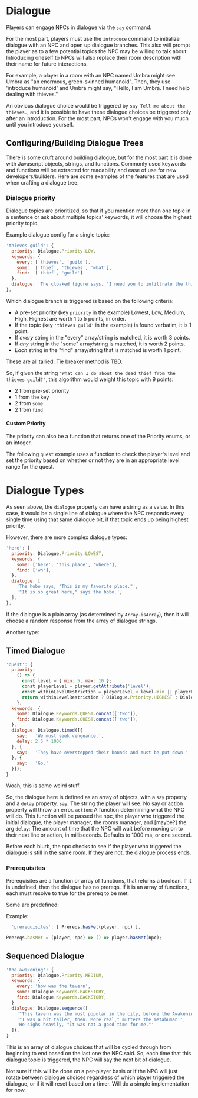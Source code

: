 # Dialogue

Players can engage NPCs in dialogue via the `say` command.

For the most part, players must use the `introduce` command to initialize dialogue with an NPC and open up dialogue branches.
This also will prompt the player as to a few potential topics the NPC may be willing to talk about.
Introducing oneself to NPCs will also replace their room description with their name for future interactions.

For example, a player in a room with an NPC named Umbra might see Umbra as "an enormous, green-skinned humanoid".
Then, they use 'introduce humanoid' and Umbra might say, "Hello, I am Umbra. I need help dealing with thieves."

An obvious dialogue choice would be triggered by `say Tell me about the thieves.`, and it is possible to have these dialogue choices be triggered only after an introduction. For the most part, NPCs won't engage with you much until you introduce yourself.

## Configuring/Building Dialogue Trees

There is some cruft around building dialogue, but for the most part it is done with Javascript objects, strings, and functions. Commonly used keywords and functions will be extracted for readability and ease of use for new developers/builders.
Here are some examples of the features that are used when crafting a dialogue tree.

### Dialogue priority

Dialogue topics are prioritized, so that if you mention more than one topic in a sentence or ask about multiple topics' keywords, it will choose the highest priority topic.

Example dialogue config for a single topic:
``` javascript
'thieves guild': {
  priority: Dialogue.Priority.LOW,
  keywords: {
    every: ['thieves', 'guild'],
    some:  ['thief', 'thieves', 'what'],
    find:  ['thief', 'guild']
  },
  dialogue: 'The cloaked figure says, "I need you to infiltrate the thieves guild for me, and find their roster."',
},
```

Which dialogue branch is triggered is based on the following criteria:
- A pre-set priority (key `priority` in the example) Lowest, Low, Medium, High, Highest are worth 1 to 5 points, in order.
- If the topic (key `'thieves guild'` in the example) is found verbatim, it is 1 point.
- If _every_ string in the "every" array/string is matched, it is worth 3 points.
- If _any_ string in the "some" array/string is matched, it is worth 2 points.
- _Each_ string in the "find" array/string that is matched is worth 1 point.

These are all tallied. Tie breaker method is TBD.

So, if given the string ``"What can I do about the dead thief from the thieves guild?"``, this algorithm would weight this topic with 9 points:
- 2 from pre-set priority
- 1 from the key
- 2 from `some`
- 2 from `find`

#### Custom Priority

The priority can also be a function that returns one of the Priority enums, or an integer.

The following `quest` example uses a function to check the player's level and set the priority based on whether or not they are in an appropriate level range for the quest.


# Dialogue Types

As seen above, the `dialogue` property can have a string as a value. In this case, it would be a single line of dialogue where the NPC responds every single time using that same dialogue bit, if that topic ends up being highest priority.

However, there are more complex dialogue types:

``` javascript
'here': {
  priority: Dialogue.Priority.LOWEST,
  keywords: {
    some: ['here', 'this place', 'where'],
    find: ['wh'],
  },
  dialogue: [
    'The hobo says, "This is my favorite place."',
    '"It is so great here," says the hobo.',
  ],
},
```

If the dialogue is a plain array (as determined by `Array.isArray`), then it will choose a random response from the array of dialogue strings.

Another type:

## Timed Dialogue

``` javascript
'quest': {
  priority:
    () => {
      const level = { min: 5, max: 10 };
      const playerLevel = player.getAttribute('level');
      const withinLevelRestriction = playerLevel < level.min || playerLevel > level.max;
      return withinLevelRestriction ? Dialogue.Priority.HIGHEST : Dialogue.Priority.LOW;
    },
  keywords: {
    some: Dialogue.Keywords.QUEST.concat(['two']),
    find: Dialogue.Keywords.QUEST.concat(['two']),
  },
  dialogue: Dialogue.timed([{
    say:   'We must seek vengeance.',
    delay: 2.5 * 1000
  }, {
    say:   'They have overstepped their bounds and must be put down.'
  }, {
    say:   'Go.'
  }]);
}
```

Woah, this is some weird stuff.

So, the dialogue here is defined as an array of objects, with a `say` property and a `delay` property.
`say`: The string the player will see. No say or action property will throw an error.
`action`: A function determining what the NPC will do. This function will be passed the npc, the player who triggered the initial dialogue, the player manager, the rooms manager, and [maybe?] the arg
`delay`: The amount of time that the NPC will wait before moving on to their next line or action, in milliseconds. Defaults to 1000 ms, or one second.

Before each blurb, the npc checks to see if the player who triggered the dialogue is still in the same room.
If they are not, the dialogue process ends.




### Prerequisites

Prerequisites are a function or array of functions, that returns a boolean. If it is undefined, then the dialogue has no prereqs. If it is an array of functions, each must resolve to true for the prereq to be met.

Some are predefined:

Example:
``` javascript
  'prerequisites': [ Prereqs.hasMet(player, npc) ],
```

``` javascript
Prereqs.hasMet = (player, npc) => () => player.hasMet(npc);
```

## Sequenced Dialogue
``` javascript
'the awakening': {
  priority: Dialogue.Priority.MEDIUM,
  keywords: {
    every: 'how was the tavern',
    some: Dialogue.Keywords.BACKSTORY,
    find: Dialogue.Keywords.BACKSTORY,
  }
  dialogue: Dialogue.sequence([
    '"This tavern was the most popular in the city, before the Awakening," he said.',
    '"I was a bit taller, then. More real," mutters the metahuman.',
    'He sighs heavily, "It was not a good time for me."'
  ]),
}
```

This is an array of dialogue choices that will be cycled through from beginning to end based on the last one the NPC said. So, each time that this dialogue topic is triggered, the NPC will say the next bit of dialogue.

Not sure if this will be done on a per-player basis or if the NPC will just rotate between dialogue choices regardless of which player triggered the dialogue, or if it will reset based on a timer. Will do a simple implementation for now.
